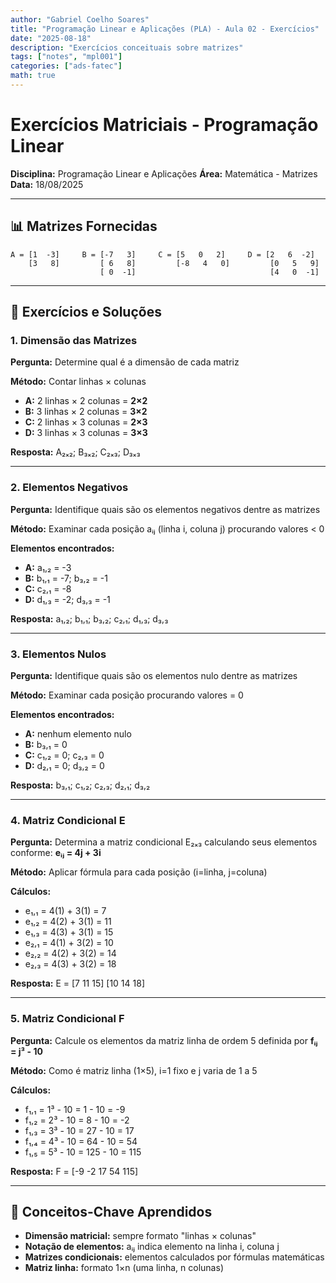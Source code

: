 ```yaml
---
author: "Gabriel Coelho Soares"
title: "Programação Linear e Aplicações (PLA) - Aula 02 - Exercícios"
date: "2025-08-18"
description: "Exercícios conceituais sobre matrizes"
tags: ["notes", "mpl001"]
categories: ["ads-fatec"]
math: true
---
```



# Exercícios Matriciais - Programação Linear

**Disciplina:** Programação Linear e Aplicações
**Área:** Matemática - Matrizes
**Data:** 18/08/2025

---

## 📊 Matrizes Fornecidas

```
A = [1  -3]     B = [-7   3]     C = [5   0   2]     D = [2   6  -2]
    [3   8]         [ 6   8]         [-8   4   0]         [0   5   9]
                    [ 0  -1]                              [4   0  -1]
```

---

## 🔢 Exercícios e Soluções

### 1. Dimensão das Matrizes

**Pergunta:** Determine qual é a dimensão de cada matriz

**Método:** Contar linhas × colunas

- **A:** 2 linhas × 2 colunas = **2×2**
- **B:** 3 linhas × 2 colunas = **3×2**
- **C:** 2 linhas × 3 colunas = **2×3**
- **D:** 3 linhas × 3 colunas = **3×3**

**Resposta:** A₂ₓ₂; B₃ₓ₂; C₂ₓ₃; D₃ₓ₃

---

### 2. Elementos Negativos

**Pergunta:** Identifique quais são os elementos negativos dentre as matrizes

**Método:** Examinar cada posição aᵢⱼ (linha i, coluna j) procurando valores < 0

**Elementos encontrados:**

- **A:** a₁,₂ = -3
- **B:** b₁,₁ = -7; b₃,₂ = -1
- **C:** c₂,₁ = -8
- **D:** d₁,₃ = -2; d₃,₃ = -1

**Resposta:** a₁,₂; b₁,₁; b₃,₂; c₂,₁; d₁,₃; d₃,₃

---

### 3. Elementos Nulos

**Pergunta:** Identifique quais são os elementos nulo dentre as matrizes

**Método:** Examinar cada posição procurando valores = 0

**Elementos encontrados:**

- **A:** nenhum elemento nulo
- **B:** b₃,₁ = 0
- **C:** c₁,₂ = 0; c₂,₃ = 0
- **D:** d₂,₁ = 0; d₃,₂ = 0

**Resposta:** b₃,₁; c₁,₂; c₂,₃; d₂,₁; d₃,₂

---

### 4. Matriz Condicional E

**Pergunta:** Determina a matriz condicional E₂ₓ₃ calculando seus elementos conforme: **eᵢⱼ = 4j + 3i**

**Método:** Aplicar fórmula para cada posição (i=linha, j=coluna)

**Cálculos:**

- e₁,₁ = 4(1) + 3(1) = 7
- e₁,₂ = 4(2) + 3(1) = 11
- e₁,₃ = 4(3) + 3(1) = 15
- e₂,₁ = 4(1) + 3(2) = 10
- e₂,₂ = 4(2) + 3(2) = 14
- e₂,₃ = 4(3) + 3(2) = 18

**Resposta:** E = [7   11  15]
                [10  14  18]

---

### 5. Matriz Condicional F

**Pergunta:** Calcule os elementos da matriz linha de ordem 5 definida por **fᵢⱼ = j³ - 10**

**Método:** Como é matriz linha (1×5), i=1 fixo e j varia de 1 a 5

**Cálculos:**

- f₁,₁ = 1³ - 10 = 1 - 10 = -9
- f₁,₂ = 2³ - 10 = 8 - 10 = -2
- f₁,₃ = 3³ - 10 = 27 - 10 = 17
- f₁,₄ = 4³ - 10 = 64 - 10 = 54
- f₁,₅ = 5³ - 10 = 125 - 10 = 115

**Resposta:** F = [-9  -2  17  54  115]

---

## 🎯 Conceitos-Chave Aprendidos

- **Dimensão matricial:** sempre formato "linhas × colunas"
- **Notação de elementos:** aᵢⱼ indica elemento na linha i, coluna j
- **Matrizes condicionais:** elementos calculados por fórmulas matemáticas
- **Matriz linha:** formato 1×n (uma linha, n colunas)
